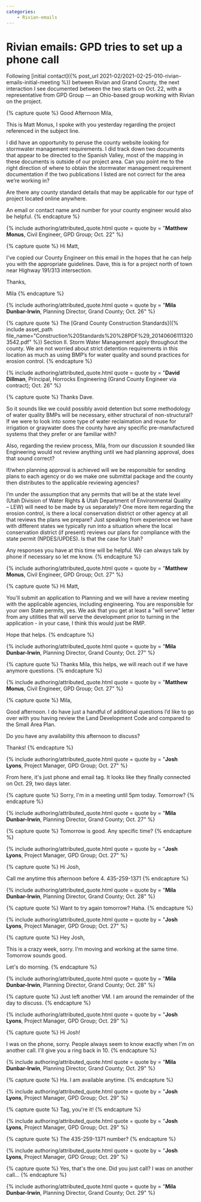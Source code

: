 ```yaml
---
categories:
    - Rivian-emails
---
```


# Rivian emails: GPD tries to set up a phone call

Following [initial contact]({% post_url 2021-02/2021-02-25-010-rivian-emails-initial-meeting %}) between Rivian and Grand County, the next interaction I see documented between the two starts on Oct. 22, with a representative from GPD Group — an Ohio-based group working with Rivian on the project.

{% capture quote %}
Good Afternoon Mila,

This is Matt Monus, I spoke with you yesterday regarding the project referenced in the subject line.

I did have an opportunity to peruse the county website looking for stormwater management requirements. I did track down two documents that appear to be directed to the Spanish Valley, most of the mapping in these documents is outside of our project area. Can you point me to the right direction of where to obtain the stormwater management requirement documentation if the two publications I listed are not correct for the area we’re working in?

Are there any county standard details that may be applicable for our type of project located online anywhere.

An email or contact name and number for your county engineer would also be helpful.
{% endcapture %}

{% include authoring/attributed_quote.html
    quote = quote
    by =    "**Matthew Monus**, Civil Engineer, GPD Group; Oct. 22"
%}

{% capture quote %}
Hi Matt,

I've copied our County Engineer on this email in the hopes that he can help you with the appropriate guidelines. Dave, this is for a project north of town near Highway 191/313 intersection.

Thanks,

Mila
{% endcapture %}

{% include authoring/attributed_quote.html
    quote = quote
    by =    "**Mila Dunbar-Irwin**, Planning Director, Grand County; Oct. 26"
%}

{% capture quote %}
The [Grand County Construction Standards]({% include asset_path file_name="Construction%20Standards%20%28PDF%29_201406061113203542.pdf" %}) Section II. Storm Water Management apply throughout the county. We are not worried about strict detention requirements in this location as much as using BMP’s for water quality and sound practices for erosion control.
{% endcapture %}

{% include authoring/attributed_quote.html
    quote = quote
    by =    "**David Dillman**, Principal, Horrocks Engineering (Grand County Engineer via contract); Oct. 26"
%}

{% capture quote %}
Thanks Dave.

So it sounds like we could possibly avoid detention but some methodology of water quality BMPs will be necessary, either structural of non-structural? If we were to look into some type of water reclaimation and reuse for irrigation or graywater does the county have any specific pre-manufactured systems that they prefer or are familiar with?

Also, regarding the review process, Mila, from our discussion it sounded like Engineering would not review anything until we had planning approval, does that sound correct?

If/when planning approval is achieved will we be responsible for sending plans to each agency or do we make one submittal package and the county then distributes to the applicable reviewing agencies?

I’m under the assumption that any permits that will be at the state level (Utah Division of Water Rights & Utah Department of Environmental Quality – LEW) will need to be made by us separately? One more item regarding the erosion control, is there a local conservation district or other agency at all that reviews the plans we prepare? Just speaking from experience we have with different states we typically run into a situation where the local conservation district (if present) reviews our plans for compliance with the state permit (NPDES/UPDES). Is that the case for Utah?

Any responses you have at this time will be helpful. We can always talk by phone if necessary so let me know.
{% endcapture %}

{% include authoring/attributed_quote.html
    quote = quote
    by =    "**Matthew Monus**, Civil Engineer, GPD Group; Oct. 27"
%}

{% capture quote %}
Hi Matt,

You'll submit an application to Planning and we will have a review meeting with the applicable agencies, including engineering. You are responsible for your own State permits, yes. We ask that you get at least a "will serve" letter from any utilities that will serve the development prior to turning in the application - in your case, I think this would just be RMP.

Hope that helps.
{% endcapture %}

{% include authoring/attributed_quote.html
    quote = quote
    by =    "**Mila Dunbar-Irwin**, Planning Director, Grand County; Oct. 27"
%}

{% capture quote %}
Thanks Mila, this helps, we will reach out if we have anymore questions.
{% endcapture %}

{% include authoring/attributed_quote.html
    quote = quote
    by =    "**Matthew Monus**, Civil Engineer, GPD Group; Oct. 27"
%}

{% capture quote %}
Mila,

Good afternoon. I do have just a handful of additional questions I’d like to go over with you having review the Land Development Code and compared to the Small Area Plan.

Do you have any availability this afternoon to discuss?

Thanks!
{% endcapture %}

{% include authoring/attributed_quote.html
    quote = quote
    by =    "**Josh Lyons**, Project Manager, GPD Group; Oct. 27"
%}

From here, it's just phone and email tag. It looks like they finally connected on Oct. 29, two days later.

{% capture quote %}
Sorry, I'm in a meeting until 5pm today. Tomorrow?
{% endcapture %}

{% include authoring/attributed_quote.html
    quote = quote
    by =    "**Mila Dunbar-Irwin**, Planning Director, Grand County; Oct. 27"
%}

{% capture quote %}
Tomorrow is good. Any specific time?
{% endcapture %}

{% include authoring/attributed_quote.html
    quote = quote
    by =    "**Josh Lyons**, Project Manager, GPD Group; Oct. 27"
%}

{% capture quote %}
Hi Josh,

Call me anytime this afternoon before 4. 435-259-1371
{% endcapture %}

{% include authoring/attributed_quote.html
    quote = quote
    by =    "**Mila Dunbar-Irwin**, Planning Director, Grand County; Oct. 28"
%}

{% capture quote %}
Want to try again tomorrow? Haha.
{% endcapture %}

{% include authoring/attributed_quote.html
    quote = quote
    by =    "**Josh Lyons**, Project Manager, GPD Group; Oct. 27"
%}

{% capture quote %}
Hey Josh,

This is a crazy week, sorry. I'm moving and working at the same time. Tomorrow sounds good.

Let's do morning.
{% endcapture %}

{% include authoring/attributed_quote.html
    quote = quote
    by =    "**Mila Dunbar-Irwin**, Planning Director, Grand County; Oct. 28"
%}

{% capture quote %}
Just left another VM. I am around the remainder of the day to discuss.
{% endcapture %}

{% include authoring/attributed_quote.html
    quote = quote
    by =    "**Josh Lyons**, Project Manager, GPD Group; Oct. 29"
%}

{% capture quote %}
Hi Josh!

I was on the phone, sorry. People always seem to know exactly when I'm on another call. I'll give you a ring back in 10.
{% endcapture %}

{% include authoring/attributed_quote.html
    quote = quote
    by =    "**Mila Dunbar-Irwin**, Planning Director, Grand County; Oct. 29"
%}

{% capture quote %}
Ha. I am available anytime.
{% endcapture %}

{% include authoring/attributed_quote.html
    quote = quote
    by =    "**Josh Lyons**, Project Manager, GPD Group; Oct. 29"
%}

{% capture quote %}
Tag, you're it!
{% endcapture %}

{% include authoring/attributed_quote.html
    quote = quote
    by =    "**Josh Lyons**, Project Manager, GPD Group; Oct. 29"
%}

{% capture quote %}
The 435-259-1371 number?
{% endcapture %}

{% include authoring/attributed_quote.html
    quote = quote
    by =    "**Josh Lyons**, Project Manager, GPD Group; Oct. 29"
%}

{% capture quote %}
Yes, that's the one. Did you just call? I was on another call...
{% endcapture %}

{% include authoring/attributed_quote.html
    quote = quote
    by =    "**Mila Dunbar-Irwin**, Planning Director, Grand County; Oct. 29"
%}
